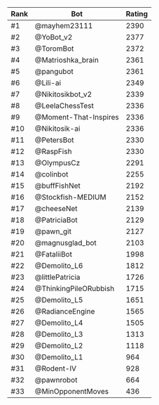 Rank|Bot|Rating
---|---|---
#1|@mayhem23111|2390
#2|@YoBot_v2|2377
#3|@ToromBot|2372
#4|@Matrioshka_brain|2361
#5|@pangubot|2361
#6|@Lili-ai|2349
#7|@Nikitosikbot_v2|2339
#8|@LeelaChessTest|2336
#9|@Moment-That-Inspires|2336
#10|@Nikitosik-ai|2336
#11|@PetersBot|2330
#12|@RaspFish|2330
#13|@OlympusCz|2291
#14|@colinbot|2255
#15|@buffFishNet|2192
#16|@Stockfish-MEDIUM|2152
#17|@cheeseNet|2139
#18|@PatriciaBot|2129
#19|@pawn_git|2127
#20|@magnusglad_bot|2103
#21|@FataliiBot|1998
#22|@Demolito_L6|1812
#23|@littlePatricia|1726
#24|@ThinkingPileORubbish|1715
#25|@Demolito_L5|1651
#26|@RadianceEngine|1565
#27|@Demolito_L4|1505
#28|@Demolito_L3|1313
#29|@Demolito_L2|1118
#30|@Demolito_L1|964
#31|@Rodent-IV|928
#32|@pawnrobot|664
#33|@MinOpponentMoves|436

